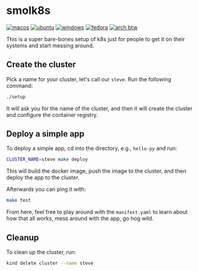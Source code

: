 # smolk8s
[![macos](https://github.com/chrisaddy/smolk8s/actions/workflows/test-macos.yaml/badge.svg)](https://github.com/chrisaddy/smolk8s/actions/workflows/test-macos.yaml)
[![ubuntu](https://github.com/chrisaddy/smolk8s/actions/workflows/test.yaml/badge.svg)](https://github.com/chrisaddy/smolk8s/actions/workflows/test.yaml)
[![windows](https://github.com/chrisaddy/smolk8s/actions/workflows/test-windows.yaml/badge.svg)](https://github.com/chrisaddy/smolk8s/actions/workflows/test-windows.yaml)
[![fedora](https://github.com/chrisaddy/smolk8s/actions/workflows/test-fedora.yaml/badge.svg)](https://github.com/chrisaddy/smolk8s/actions/workflows/test-fedora.yaml)
[![arch btw](https://github.com/chrisaddy/smolk8s/actions/workflows/test-arch.yaml/badge.svg)](https://github.com/chrisaddy/smolk8s/actions/workflows/test-arch.yaml)

This is a super bare-bones setup of k8s just for people to get it on their systems and start messing around.

## Create the cluster

Pick a name for your cluster, let's call our `steve`. Run the following command:

```sh
./setup
```

It will ask you for the name of the cluster, and then it will create the cluster and configure the container registry.

## Deploy a simple app

To deploy a simple app, cd into the directory, e.g., `hello-py` and run:

```sh
CLUSTER_NAME=steve make deploy
```

This will build the docker image, push the image to the cluster, and then deploy the app to the cluster.

Afterwards you can ping it with:

```sh
make test
```

From here, feel free to play around with the `manifest.yaml` to learn about how that all works, mess around with the app, go hog wild.

## Cleanup

To clean up the cluster, run:

```sh
kind delete cluster --name steve
```
